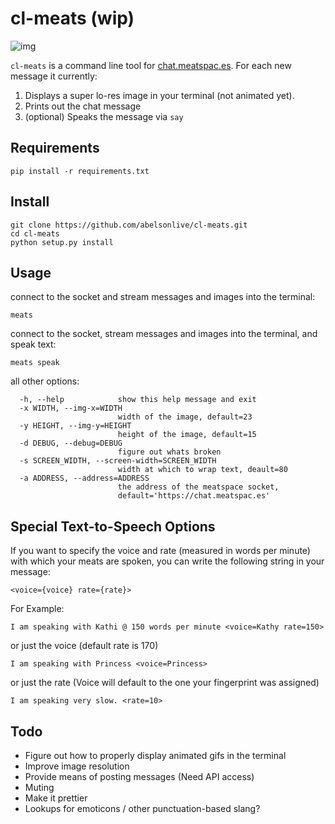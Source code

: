 cl-meats (wip)
=======
![img](https://www.dropbox.com/s/ol599hf9pt59wct/meats.png)

`cl-meats` is a command line tool for [chat.meatspac.es](chat.meatspac.es). For each new message it currently:

1. Displays a super lo-res image in your terminal (not animated yet).
2. Prints out the chat message
3. (optional) Speaks the message via `say`

## Requirements
```
pip install -r requirements.txt
```

## Install
```
git clone https://github.com/abelsonlive/cl-meats.git
cd cl-meats
python setup.py install
```

## Usage
connect to the socket and stream messages and images into the terminal:
```
meats
```
connect to the socket, stream messages and images into the terminal, and speak text:
```
meats speak
```
all other options:
```
  -h, --help            show this help message and exit
  -x WIDTH, --img-x=WIDTH
                        width of the image, default=23
  -y HEIGHT, --img-y=HEIGHT
                        height of the image, default=15
  -d DEBUG, --debug=DEBUG
                        figure out whats broken
  -s SCREEN_WIDTH, --screen-width=SCREEN_WIDTH
                        width at which to wrap text, deault=80
  -a ADDRESS, --address=ADDRESS
                        the address of the meatspace socket,
                        default='https://chat.meatspac.es'

```

## Special Text-to-Speech Options
If you want to specify the voice and rate (measured in words per minute) with which your meats are spoken, you can write the following string in your message:

```
<voice={voice} rate={rate}>
```
For Example:
```
I am speaking with Kathi @ 150 words per minute <voice=Kathy rate=150>
```
or just the voice (default rate is 170)
```
I am speaking with Princess <voice=Princess>
```
or just the rate (Voice will default to the one your fingerprint was assigned)
```
I am speaking very slow. <rate=10>
```

## Todo

* Figure out how to properly display animated gifs in the terminal
* Improve image resolution
* Provide means of posting messages (Need API access)
* Muting
* Make it prettier
* Lookups for emoticons / other punctuation-based slang?

